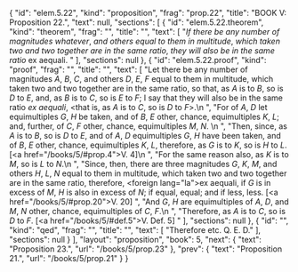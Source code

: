 {
  "id": "elem.5.22",
  "kind": "proposition",
  "frag": "prop.22",
  "title": "BOOK V: Proposition 22.",
  "text": null,
  "sections": [
    {
      "id": "elem.5.22.theorem",
      "kind": "theorem",
      "frag": "",
      "title": "",
      "text": [
        "<var>If there be any number of magnitudes whatever</var>, <var>and others equal to them in multitude</var>, <var>which taken two and two together are in the same ratio</var>, <var>they will also be in the same ratio</var> ex aequali. "
      ],
      "sections": null
    },
    {
      "id": "elem.5.22.proof",
      "kind": "proof",
      "frag": "",
      "title": "",
      "text": [
        "Let there be any number of magnitudes <var>A</var>, <var>B</var>, <var>C</var>, and others <var>D</var>, <var>E</var>, <var>F</var> equal to them in multitude, which taken two and two together are in the same ratio, so that, as <var>A</var> is to <var>B</var>, so is <var>D</var> to <var>E</var>, and, as <var>B</var> is to <var>C</var>, so is <var>E</var> to <var>F</var>; I say that they will also be in the same ratio <var>ex aequali</var>, &lt;that is, as <var>A</var> is to <var>C</var>, so is <var>D</var> to <var>F</var>&gt;.\n       ",
        "For of <var>A</var>, <var>D</var> let equimultiples <var>G</var>, <var>H</var> be taken, and of <var>B</var>, <var>E</var> other, chance, equimultiples <var>K</var>, <var>L</var>; and, further, of <var>C</var>, <var>F</var> other, chance, equimultiples <var>M</var>, <var>N</var>. \n      ",
        "Then, since, as <var>A</var> is to <var>B</var>, so is <var>D</var> to <var>E</var>, and of <var>A</var>, <var>D</var> equimultiples <var>G</var>, <var>H</var> have been taken, and of <var>B</var>, <var>E</var> other, chance, equimultiples <var>K</var>, <var>L</var>, therefore, as <var>G</var> is to <var>K</var>, so is <var>H</var> to <var>L</var>. [<a href=\"/books/5/#prop.4\">V. 4</a>]\n      ",
        "For the same reason also, as <var>K</var> is to <var>M</var>, so is <var>L</var> to <var>N</var>.\n      ",
        "Since, then, there are three magnitudes <var>G</var>, <var>K</var>, <var>M</var>, and others <var>H</var>, <var>L</var>, <var>N</var> equal to them in multitude, which taken two and two together are in the same ratio, therefore, <foreign lang=\"la\">ex aequali</foreign>, if <var>G</var> is in excess of <var>M</var>, <var>H</var> is also in excess of <var>N</var>; if equal, equal; and if less, less. [<a href=\"/books/5/#prop.20\">V. 20</a>] ",
        "And <var>G</var>, <var>H</var> are equimultiples of <var>A</var>, <var>D</var>, and <var>M</var>, <var>N</var> other, chance, equimultiples of <var>C</var>, <var>F</var>.\n      ",
        "Therefore, as <var>A</var> is to <var>C</var>, so is <var>D</var> to <var>F</var>. [<a href=\"/books/5/#def.5\">V. Def. 5</a>] "
      ],
      "sections": null
    },
    {
      "id": "",
      "kind": "qed",
      "frag": "",
      "title": "",
      "text": [
        "Therefore etc. Q. E. D."
      ],
      "sections": null
    }
  ],
  "layout": "proposition",
  "book": 5,
  "next": {
    "text": "Proposition 23.",
    "url": "/books/5/prop.23"
  },
  "prev": {
    "text": "Proposition 21.",
    "url": "/books/5/prop.21"
  }
}
